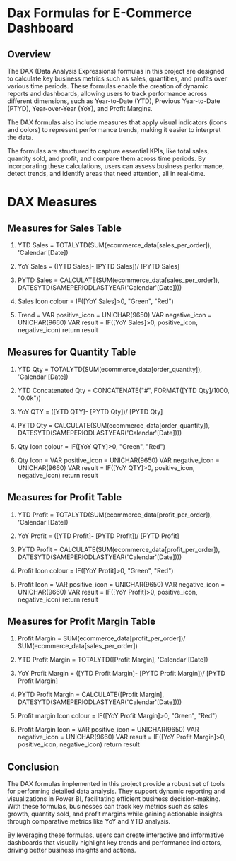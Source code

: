 # Dax Formulas for E-Commerce Dashboard

## Overview

The DAX (Data Analysis Expressions) formulas in this project are designed to calculate key business metrics such as sales, quantities, and profits over various time periods. These formulas enable the creation of dynamic reports and dashboards, allowing users to track performance across different dimensions, such as Year-to-Date (YTD), Previous Year-to-Date (PTYD), Year-over-Year (YoY), and Profit Margins. 

The DAX formulas also include measures that apply visual indicators (icons and colors) to represent performance trends, making it easier to interpret the data.

The formulas are structured to capture essential KPIs, like total sales, quantity sold, and profit, and compare them across time periods. By incorporating these calculations, users can assess business performance, detect trends, and identify areas that need attention, all in real-time.



# DAX Measures

## Measures for Sales Table
1. YTD Sales = TOTALYTD(SUM(ecommerce_data[sales_per_order]), 'Calendar'[Date])

2. YoY Sales = ([YTD Sales]- [PYTD Sales])/ [PYTD Sales]

3. PYTD Sales = CALCULATE(SUM(ecommerce_data[sales_per_order]), DATESYTD(SAMEPERIODLASTYEAR('Calendar'[Date])))

4. Sales Icon colour = IF([YoY Sales]>0, "Green", "Red")

5. Trend = VAR positive_icon = UNICHAR(9650)
             VAR negative_icon = UNICHAR(9660)
             VAR result = IF([YoY Sales]>0, positive_icon, negative_icon)
             return result


## Measures for Quantity Table
1. YTD Qty = TOTALYTD(SUM(ecommerce_data[order_quantity]), 'Calendar'[Date])

2. YTD Concatenated Qty = CONCATENATE("#", FORMAT([YTD Qty]/1000, "0.0k"))

3. YoY QTY = ([YTD QTY]- [PYTD Qty])/ [PYTD Qty]

4. PYTD Qty = CALCULATE(SUM(ecommerce_data[order_quantity]), DATESYTD(SAMEPERIODLASTYEAR('Calendar'[Date])))

5. Qty Icon colour = IF([YoY QTY]>0, "Green", "Red")

6. Qty Icon = VAR positive_icon = UNICHAR(9650)
             VAR negative_icon = UNICHAR(9660)
             VAR result = IF([YoY QTY]>0, positive_icon, negative_icon)
             return result

## Measures for Profit Table
1. YTD Profit = TOTALYTD(SUM(ecommerce_data[profit_per_order]), 'Calendar'[Date])

2. YoY Profit = ([YTD Profit]- [PYTD Profit])/ [PYTD Profit]

3. PYTD Profit = CALCULATE(SUM(ecommerce_data[profit_per_order]), DATESYTD(SAMEPERIODLASTYEAR('Calendar'[Date])))

4. Profit Icon colour = IF([YoY Profit]>0, "Green", "Red")

5. Profit Icon = VAR positive_icon = UNICHAR(9650)
             VAR negative_icon = UNICHAR(9660)
             VAR result = IF([YoY Profit]>0, positive_icon, negative_icon)
             return result

## Measures for Profit Margin Table
1. Profit Margin = SUM(ecommerce_data[profit_per_order])/ SUM(ecommerce_data[sales_per_order])

2. YTD Profit Margin = TOTALYTD([Profit Margin], 'Calendar'[Date])

3. YoY Profit Margin = ([YTD Profit Margin]- [PYTD Profit Margin])/ [PYTD Profit Margin]

4. PYTD Profit Margin = CALCULATE([Profit Margin], DATESYTD(SAMEPERIODLASTYEAR('Calendar'[Date])))

5. Profit margin Icon colour = IF([YoY Profit Margin]>0, "Green", "Red")

6. Profit Margin Icon = VAR positive_icon = UNICHAR(9650)
             VAR negative_icon = UNICHAR(9660)
             VAR result = IF([YoY Profit Margin]>0, positive_icon, negative_icon)
             return result


## Conclusion

The DAX formulas implemented in this project provide a robust set of tools for performing detailed data analysis. They support dynamic reporting and visualizations in Power BI, facilitating efficient business decision-making. With these formulas, businesses can track key metrics such as sales growth, quantity sold, and profit margins while gaining actionable insights through comparative metrics like YoY and YTD analysis.

By leveraging these formulas, users can create interactive and informative dashboards that visually highlight key trends and performance indicators, driving better business insights and actions.
